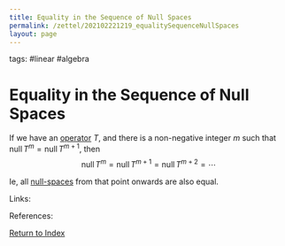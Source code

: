 ```yaml
---
title: Equality in the Sequence of Null Spaces
permalink: /zettel/202102221219_equalitySequenceNullSpaces
layout: page
---
```

tags: #linear #algebra

# Equality in the Sequence of Null Spaces

If we have an [operator](202102082104_operatorDefinition) $T$, and there is a non-negative integer $m$ such that $\textrm{null} \, T^m = \textrm{null} \, T^{m+1}$, then
$$
\textrm{null} \, T^m = \textrm{null} \, T^{m+1} = \textrm{null} \, T^{m+2} = \cdots
$$

Ie, all [null-spaces](202102071742_nullSpaceDefinition) from that point onwards are also equal.

Links: 

References: 

[Return to Index](index)